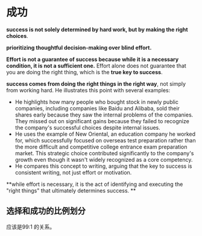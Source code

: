 # 成功

**success is not solely determined by hard work, but by making the right choices**. 

 **prioritizing thoughtful decision-making over blind effort.** 

**Effort is not a guarantee of success because while it is a necessary condition, it is not a sufficient one.**  Effort alone does not guarantee that you are doing the right thing, which is the **true key to success**.

 **success comes from doing the right things in the right way**, not simply from working hard. He illustrates this point with several examples:

- He highlights how many people who bought stock in newly public companies, including companies like Baidu and Alibaba, sold their shares early because they saw the internal problems of the companies. They missed out on significant gains because they failed to recognize the company's successful choices despite internal issues.
- He uses the example of New Oriental, an education company he worked for, which successfully focused on overseas test preparation rather than the more difficult and competitive college entrance exam preparation market.  This strategic choice contributed significantly to the company's growth even though it wasn't widely recognized as a core competency.
- He compares this concept to writing, arguing that the key to success is consistent writing, not just effort or motivation.

**while effort is necessary, it is the act of identifying and executing the "right things" that ultimately determines success. **

## 选择和成功的比例划分

应该是99:1 的关系。

